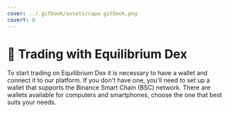 ```yaml
---
cover: ../.gitbook/assets/capa gitbook.png
coverY: 0
---
```


# 🐋 Trading with Equilibrium Dex

To start trading on Equilibrium Dex it is necessary to have a wallet and connect it to our platform. If you don't have one, you'll need to set up a wallet that supports the Binance Smart Chain (BSC) network. There are wallets available for computers and smartphones, choose the one that best suits your needs.
